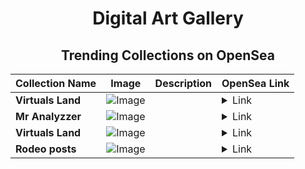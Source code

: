 <div align="center">

# Digital Art Gallery

## Trending Collections on OpenSea

| Collection Name                       | Image                                                                                     | Description                       | OpenSea Link                                                                                          |
|---------------------------------------|-------------------------------------------------------------------------------------------|-----------------------------------|--------------------------------------------------------------------------------------------------------|
| **Virtuals Land** | ![Image](https://i.seadn.io/s/raw/files/dfab94ef5343906527b399e3f60d35b5.png?w=500&auto=format?w=200&auto=format) |  | <details><summary>Link</summary>[Virtuals Land](https://opensea.io/collection/virtuals-land-25)</details> |
| **Mr Analyzzer** | ![Image](https://i.seadn.io/s/raw/files/f33f82f5b99226e29f356b0ea38b2350.jpg?w=500&auto=format?w=200&auto=format) |  | <details><summary>Link</summary>[Mr Analyzzer](https://opensea.io/collection/mr-analyzzer)</details> |
| **Virtuals Land** | ![Image](https://i.seadn.io/s/raw/files/dfab94ef5343906527b399e3f60d35b5.png?w=500&auto=format?w=200&auto=format) |  | <details><summary>Link</summary>[Virtuals Land](https://opensea.io/collection/virtuals-land-24)</details> |
| **Rodeo posts** | ![Image](https://i.seadn.io/gcs/files/c099b68f786d526d6c6296ac707a22c3.jpg?w=500&auto=format?w=200&auto=format) |  | <details><summary>Link</summary>[Rodeo posts](https://opensea.io/collection/rodeo-posts-5564)</details> |

</div>